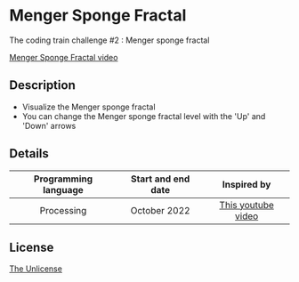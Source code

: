 # Menger Sponge Fractal
The coding train challenge #2 : Menger sponge fractal

[Menger Sponge Fractal video](https://user-images.githubusercontent.com/120074055/206568359-33be3e3a-6af2-4f1b-a49a-c570aa6e616a.mp4)

## Description
- Visualize the Menger sponge fractal 
- You can change the Menger sponge fractal level with the 'Up' and 'Down' arrows

## Details
| Programming language | Start and end date | Inspired by |
| :---: | :---: | :---: |
| Processing | October 2022 | [This youtube video](https://youtu.be/LG8ZK-rRkXo) |


## License

[The Unlicense](LICENSE)
